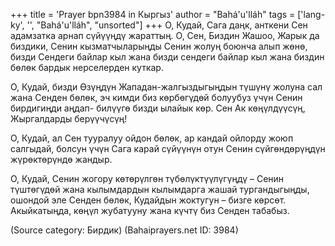 +++
title = 'Prayer bpn3984 in Кыргыз'
author = "Bahá'u'lláh"
tags = ['lang-ky', '', "Bahá'u'lláh", "unsorted"]
+++
О, Кудай, Сага даңк, анткени Сен адамзатка арнап сүйүүңдү жараттың. О, Сен, Биздин Жашоо, Жарык да биздики, Сенин кызматчыларыңды Сенин жолуң боюнча алып жөнө, бизди Сендеги байлар кыл жана бизди сендеги байлар кыл жана биздин бөлөк бардык нерселерден куткар.

О, Кудай, бизди Өзүңдүн Жападан-жалгыздыгыңдын түшүнү жолуна сал жана Сенден бөлөк, эч кимди биз көрбөгүдөй болуубуз үчүн Сенин бирдигиңди аңдап- билүүгө бизди ылайык көр. Сен Ак көңүлдүүсүң, Жыргалдарды берүүчүсүң!

О, Кудай, ал Сен тууралуу ойдон бөлөк, ар кандай ойлорду жоюп салгыдай, болсун үчүн Сага карай сүйүүнүн отун Сенин сүйгөндөрүңдүн жүрөктөрүндө жандыр.

О, Кудай, Сенин жогору көтөрүлгөн түбөлүктүүлүгүңдү – Сенин түштөгүдөй жана кылымдардын кылымдарга жашай тургандыгыңды, ошондой эле Сенден бөлөк, Кудайдын жоктугун – бизге көрсөт. Акыйкатыңда, көңүл жубатууну жана күчтү биз Сенден табабыз.

(Source category: Бирдик)
(Bahaiprayers.net ID: 3984)
